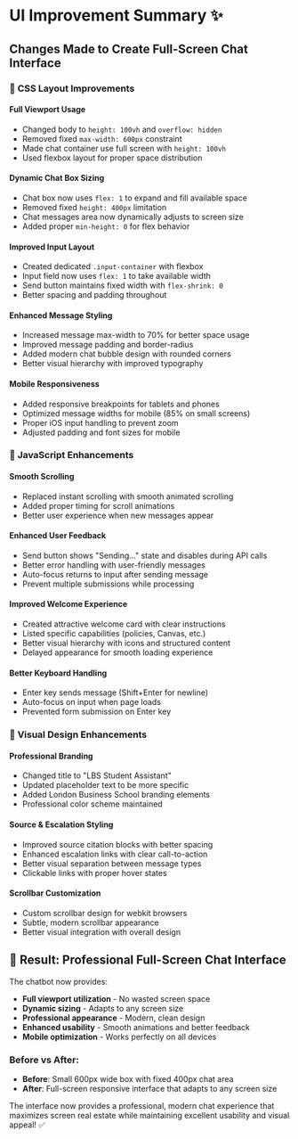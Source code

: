 # UI Improvement Summary ✨

## Changes Made to Create Full-Screen Chat Interface

### 🎨 **CSS Layout Improvements**

#### **Full Viewport Usage**
- Changed body to `height: 100vh` and `overflow: hidden`
- Removed fixed `max-width: 600px` constraint
- Made chat container use full screen with `height: 100vh`
- Used flexbox layout for proper space distribution

#### **Dynamic Chat Box Sizing**
- Chat box now uses `flex: 1` to expand and fill available space
- Removed fixed `height: 400px` limitation
- Chat messages area now dynamically adjusts to screen size
- Added proper `min-height: 0` for flex behavior

#### **Improved Input Layout**
- Created dedicated `.input-container` with flexbox
- Input field now uses `flex: 1` to take available width
- Send button maintains fixed width with `flex-shrink: 0`
- Better spacing and padding throughout

#### **Enhanced Message Styling**
- Increased message max-width to 70% for better space usage
- Improved message padding and border-radius
- Added modern chat bubble design with rounded corners
- Better visual hierarchy with improved typography

#### **Mobile Responsiveness**
- Added responsive breakpoints for tablets and phones
- Optimized message widths for mobile (85% on small screens)
- Proper iOS input handling to prevent zoom
- Adjusted padding and font sizes for mobile

### 🚀 **JavaScript Enhancements**

#### **Smooth Scrolling**
- Replaced instant scrolling with smooth animated scrolling
- Added proper timing for scroll animations
- Better user experience when new messages appear

#### **Enhanced User Feedback**
- Send button shows "Sending..." state and disables during API calls
- Better error handling with user-friendly messages
- Auto-focus returns to input after sending message
- Prevent multiple submissions while processing

#### **Improved Welcome Experience**
- Created attractive welcome card with clear instructions
- Listed specific capabilities (policies, Canvas, etc.)
- Better visual hierarchy with icons and structured content
- Delayed appearance for smooth loading experience

#### **Better Keyboard Handling**
- Enter key sends message (Shift+Enter for newline)
- Auto-focus on input when page loads
- Prevented form submission on Enter key

### 🎯 **Visual Design Enhancements**

#### **Professional Branding**
- Changed title to "LBS Student Assistant"
- Updated placeholder text to be more specific
- Added London Business School branding elements
- Professional color scheme maintained

#### **Source & Escalation Styling**
- Improved source citation blocks with better spacing
- Enhanced escalation links with clear call-to-action
- Better visual separation between message types
- Clickable links with proper hover states

#### **Scrollbar Customization**
- Custom scrollbar design for webkit browsers
- Subtle, modern scrollbar appearance
- Better visual integration with overall design

## 📱 **Result: Professional Full-Screen Chat Interface**

The chatbot now provides:
- **Full viewport utilization** - No wasted screen space
- **Dynamic sizing** - Adapts to any screen size
- **Professional appearance** - Modern, clean design
- **Enhanced usability** - Smooth animations and better feedback
- **Mobile optimization** - Works perfectly on all devices

### Before vs After:
- **Before**: Small 600px wide box with fixed 400px chat area
- **After**: Full-screen responsive interface that adapts to any screen size

The interface now provides a professional, modern chat experience that maximizes screen real estate while maintaining excellent usability and visual appeal! ✅
